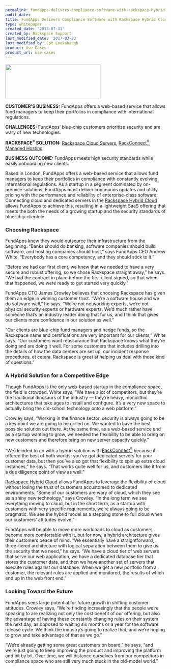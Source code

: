 ```yaml
---
permalink: fundapps-delivers-compliance-software-with-rackspace-hybrid-cloud/
audit_date:
title: FundApps Delivers Compliance Software with Rackspace Hybrid Cloud
type: whitepaper
created_date: '2013-07-31'
created_by: Rackspace Support
last_modified_date: '2017-03-23'
last_modified_by: Cat Lookabaugh
product: Use Cases
product_url: use-cases
---
```


<a href="http://www.fundapps.co/">
   <img src="{% asset_path use-cases/fundapps-delivers-compliance-software-with-rackspace-hybrid-cloud/fundappslogo.png %}" width="299" height="109" />
</a>

**CUSTOMER’S BUSINESS:** FundApps offers a web-based service that allows
fund managers to keep their portfolios in compliance with international
regulations.

**CHALLENGES:** FundApps’ blue-chip customers prioritize security and
are wary of new technologies.

**RACKSPACE<sup>&reg;</sup> SOLUTION:** [Rackspace Cloud
Servers](http://www.rackspace.com/cloud/servers/),
[RackConnect<sup>&reg;</sup>](http://www.rackspace.com/cloud/hybrid/dedicated_cloud/rackconnect/),
[Managed
Hosting](http://www.rackspace.com/managed_hosting/dedicated_servers/)

**BUSINESS OUTCOME:** FundApps meets high security standards while
easily onboarding new clients.

Based in London, FundApps offers a web-based service that allows fund
managers to keep their portfolios in compliance with constantly evolving
international regulations. As a startup in a segment dominated by
on-premise solutions, FundApps must deliver continuous updates and
utility pricing with the performance and reliability of enterprise-class
software. Connecting cloud and dedicated servers in the [Rackspace
Hybrid Cloud](http://www.rackspace.com/cloud/hybrid/) allows FundApps to
achieve this, resulting in a lightweight SaaS offering that meets the
both the needs of a growing startup and the security standards of
blue-chip clientele.

### Choosing Rackspace

FundApps knew they would outsource their infrastructure from the
beginning. “Banks should do banking, software companies should build
software, and hosting companies should host,” says FundApps CEO Andrew
White. “Everybody has a core competency, and they should stick to it.”

“Before we had our first client, we knew that we needed to have a very
secure and robust offering, so we chose Rackspace straight away,” he
says. “We had the contract in place before the first client signed, so
that when that happened, we were ready to get started very quickly.”

FundApps CTO James Crowley believes that choosing Rackspace has given
them an edge in winning customer trust. “We’re a software house and we
do software well,” he says. “We’re not networking experts, we’re not
physical security experts or hardware experts. We’d much rather have
someone that’s an industry leader doing that for us, and I think that
gives our clients more confidence in our solution as well.”

“Our clients are blue-chip fund managers and hedge funds, so the
Rackspace name and certifications are very important for our clients,”
White says. “Our customers want reassurance that Rackspace knows what
they’re doing and are doing it well. For some customers that includes
drilling into the details of how the data centers are set up, our
incident response procedures, et cetera. Rackspace is great at helping
us deal with those kind of questions.”

### A Hybrid Solution for a Competitive Edge

Though FundApps is the only web-based startup in the compliance space,
the field is crowded. White says, “We have a lot of competitors, but
they’re the traditional dinosaurs of the industry — they’re heavy,
monolithic architectures that take ages to install and configure. It’s a
very new space to actually bring the old-school technology onto a web
platform.”

Crowley says, “Working in the finance sector, security is always going
to be a key point we are going to be grilled on. We wanted to have the
best possible solution out there. At the same time, as a web-based
service and as a startup wanting to grow, we needed the flexibility to
be able to bring on new customers and therefore bring on new server
capacity quickly.”

“We decided to go with a hybrid solution with
[RackConnect<sup>&reg;</sup>](http://www.rackspace.com/cloud/hybrid/dedicated_cloud/rackconnect/)
because it offered the best of both worlds: you’ve got dedicated servers
for your customer data, but then you’ve also got that flexibility to
spin up extra cloud instances,” he says. “That works quite well for us,
and customers like it from a due diligence point of view as well.”

[Rackspace Hybrid Cloud](http://www.rackspace.com/cloud/hybrid/) allows
FundApps to leverage the flexibility of cloud without losing the trust
of customers accustomed to dedicated environments. “Some of our
customers are wary of cloud, which they see as a shiny new technology,”
says Crowley. “In the long term we see everything moving to cloud, but
in the short term, as a startup with customers with very specific
requirements, we’re always going to be pragmatic. We see the hybrid
model as a stepping stone to full cloud when our customers’ attitudes
evolve.”

FundApps will be able to move more workloads to cloud as customers
become more comfortable with it, but for now, a hybrid architecture
gives their customers peace of mind. “We essentially have a
straightforward, three-tiered architecture with logical separation
between them to give us the security that we need,” he says. “We have a
cloud tier of web servers that serve our web application, we have a
dedicated database tier that stores the customer data, and then we have
another set of servers that execute rules against our database. When we
get a new portfolio from a customer, the relevant rules are applied and
monitored, the results of which end up in the web front end.”

### Looking Toward the Future

FundApps sees large potential for future growth in shifting customer
attitudes. Crowley says, “We’re finding increasingly that the people
we’re speaking to are realizing not only the cost benefit of our
offering, but also the advantage of having these constantly changing
rules on their system the next day, as opposed to waiting six months or
a year for the software release cycle. We think the industry’s going to
realize that, and we’re hoping to grow and take advantage of that as we
go.”

“We’re already getting some great customers on board,” he says, “and
we’re just going to keep improving the product and improving the
platform and bit by bit. Over time, we will distance ourselves from our
competitors in compliance space who are still very much stuck in the
old-model world.”
